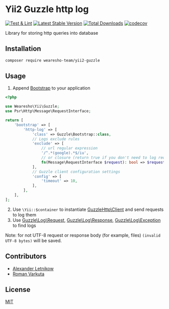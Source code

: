 # Yii2 Guzzle http log
[![Test & Lint](https://github.com/wearesho-team/yii2-guzzle/actions/workflows/php.yml/badge.svg?branch=master)](https://github.com/wearesho-team/yii2-guzzle/actions/workflows/php.yml)
[![Latest Stable Version](https://poser.pugx.org/wearesho-team/yii2-guzzle/v/stable.png)](https://packagist.org/packages/wearesho-team/yii2-guzzle)
[![Total Downloads](https://poser.pugx.org/wearesho-team/yii2-guzzle/downloads.png)](https://packagist.org/packages/wearesho-team/yii2-guzzle)
[![codecov](https://codecov.io/gh/wearesho-team/yii2-guzzle/branch/master/graph/badge.svg)](https://codecov.io/gh/wearesho-team/yii2-guzzle)

Library for storing http queries into database

## Installation
```bash
composer require wearesho-team/yii2-guzzle
```

## Usage
1. Append [Bootstrap](./src/Bootstrap.php) to your application
```php
<?php

use Wearesho\Yii\Guzzle;
use Psr\Http\Message\RequestInterface;

return [
    'bootstrap' => [
        'http-log' => [
            'class' => Guzzle\Bootstrap::class,
            // Logs exclude rules
            'exclude' => [
                // url regular expression
                '/^.*(google).*$/iu',
                // or closure (return true if you don't need to log request)
                fn(Message\RequestInterface $request): bool => $request->getUri()->getHost() === 'zsu.gov.ua/'
            ],
            // Guzzle client configuration settings
            'config' => [
                'timeout' => 10,
            ],
        ],
    ],
];
```
2. Use `\Yii::$container` to instantiate [GuzzleHttp\Client](http://docs.guzzlephp.org) and send requests to log them
3. Use [Guzzle\Log\Request](./src/Log/Request.php), [Guzzle\Log\Response](./src/Log/Response.php), [Guzzle\Log\Exception](./src/Log/Exception.php) to find logs

Note: for not UTF-8 request or response body (for example, files)
`(invalid UTF-8 bytes)` will be saved.

## Contributors
- [Alexander <horat1us> Letnikow](mailto:reclamme@gmail.com)
- [Roman <KartaviK> Varkuta](mailto:roman.varkuta@gmail.com)

## License
[MIT](./LICENSE)
